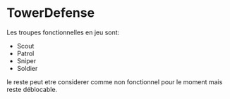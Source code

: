 # TowerDefense
 
Les troupes fonctionnelles en jeu sont:

- Scout
- Patrol
- Sniper
- Soldier

le reste peut etre considerer comme non fonctionnel pour le moment mais reste déblocable.